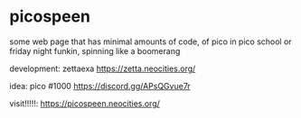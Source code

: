 # picospeen
some web page that has minimal amounts of code, of pico in pico school or friday night funkin, spinning like a boomerang

development: zettaexa
https://zetta.neocities.org/

idea: pico #1000
https://discord.gg/APsQGvue7r

visit!!!!!:
https://picospeen.neocities.org/
